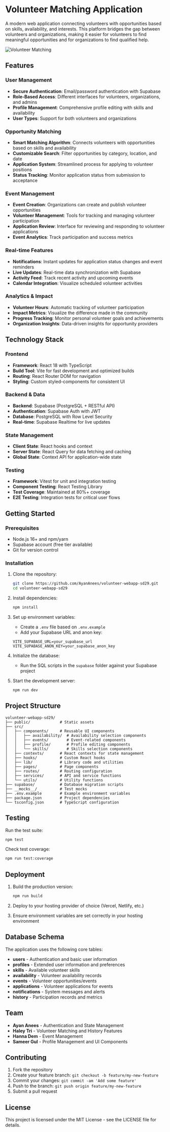 # Volunteer Matching Application

A modern web application connecting volunteers with opportunities based on skills, availability, and interests. This platform bridges the gap between volunteers and organizations, making it easier for volunteers to find meaningful opportunities and for organizations to find qualified help.

![Volunteer Matching](https://via.placeholder.com/800x400?text=Volunteer+Matching)

## Features

### User Management
- **Secure Authentication**: Email/password authentication with Supabase
- **Role-Based Access**: Different interfaces for volunteers, organizations, and admins
- **Profile Management**: Comprehensive profile editing with skills and availability
- **User Types**: Support for both volunteers and organizations

### Opportunity Matching
- **Smart Matching Algorithm**: Connects volunteers with opportunities based on skills and availability
- **Customizable Search**: Filter opportunities by category, location, and date
- **Application System**: Streamlined process for applying to volunteer positions
- **Status Tracking**: Monitor application status from submission to acceptance

### Event Management
- **Event Creation**: Organizations can create and publish volunteer opportunities
- **Volunteer Management**: Tools for tracking and managing volunteer participation
- **Application Review**: Interface for reviewing and responding to volunteer applications
- **Event Analytics**: Track participation and success metrics

### Real-time Features
- **Notifications**: Instant updates for application status changes and event reminders
- **Live Updates**: Real-time data synchronization with Supabase
- **Activity Feed**: Track recent activity and upcoming events
- **Calendar Integration**: Visualize scheduled volunteer activities

### Analytics & Impact
- **Volunteer Hours**: Automatic tracking of volunteer participation
- **Impact Metrics**: Visualize the difference made in the community
- **Progress Tracking**: Monitor personal volunteer goals and achievements
- **Organization Insights**: Data-driven insights for opportunity providers

## Technology Stack

### Frontend
- **Framework**: React 18 with TypeScript
- **Build Tool**: Vite for fast development and optimized builds
- **Routing**: React Router DOM for navigation
- **Styling**: Custom styled-components for consistent UI

### Backend & Data
- **Backend**: Supabase (PostgreSQL + RESTful API)
- **Authentication**: Supabase Auth with JWT
- **Database**: PostgreSQL with Row Level Security
- **Real-time**: Supabase Realtime for live updates

### State Management
- **Client State**: React hooks and context
- **Server State**: React Query for data fetching and caching
- **Global State**: Context API for application-wide state

### Testing
- **Framework**: Vitest for unit and integration testing
- **Component Testing**: React Testing Library
- **Test Coverage**: Maintained at 80%+ coverage
- **E2E Testing**: Integration tests for critical user flows

## Getting Started

### Prerequisites
- Node.js 16+ and npm/yarn
- Supabase account (free tier available)
- Git for version control

### Installation

1. Clone the repository:
   ```bash
   git clone https://github.com/AyanAnees/volunteer-webapp-sd29.git
   cd volunteer-webapp-sd29
   ```

2. Install dependencies:
   ```bash
   npm install
   ```

3. Set up environment variables:
   - Create a `.env` file based on `.env.example`
   - Add your Supabase URL and anon key:
   ```
   VITE_SUPABASE_URL=your_supabase_url
   VITE_SUPABASE_ANON_KEY=your_supabase_anon_key
   ```

4. Initialize the database:
   - Run the SQL scripts in the `supabase` folder against your Supabase project

5. Start the development server:
   ```bash
   npm run dev
   ```

## Project Structure

```
volunteer-webapp-sd29/
├── public/             # Static assets
├── src/
│   ├── components/     # Reusable UI components
│   │   ├── availability/  # Availability selection components
│   │   ├── events/        # Event-related components
│   │   ├── profile/       # Profile editing components
│   │   └── skills/        # Skills selection components
│   ├── contexts/       # React contexts for state management
│   ├── hooks/          # Custom React hooks
│   ├── lib/            # Library code and utilities
│   ├── pages/          # Page components
│   ├── routes/         # Routing configuration
│   ├── services/       # API and service functions
│   └── utils/          # Utility functions
├── supabase/           # Database migration scripts
├── __mocks__/          # Test mocks
├── .env.example        # Example environment variables
├── package.json        # Project dependencies
└── tsconfig.json       # TypeScript configuration
```

## Testing

Run the test suite:
```bash
npm test
```

Check test coverage:
```bash
npm run test:coverage
```

## Deployment

1. Build the production version:
   ```bash
   npm run build
   ```

2. Deploy to your hosting provider of choice (Vercel, Netlify, etc.)

3. Ensure environment variables are set correctly in your hosting environment

## Database Schema

The application uses the following core tables:

- **users** - Authentication and basic user information
- **profiles** - Extended user information and preferences
- **skills** - Available volunteer skills
- **availability** - Volunteer availability records
- **events** - Volunteer opportunities/events
- **applications** - Volunteer applications for events
- **notifications** - System messages and alerts
- **history** - Participation records and metrics

## Team

- **Ayan Anees** - Authentication and State Management
- **Haley Tri** - Volunteer Matching and History Features
- **Hanna Dem** - Event Management
- **Sameer Gul** - Profile Management and UI Components

## Contributing

1. Fork the repository
2. Create your feature branch: `git checkout -b feature/my-new-feature`
3. Commit your changes: `git commit -am 'Add some feature'`
4. Push to the branch: `git push origin feature/my-new-feature`
5. Submit a pull request

## License

This project is licensed under the MIT License - see the LICENSE file for details.
